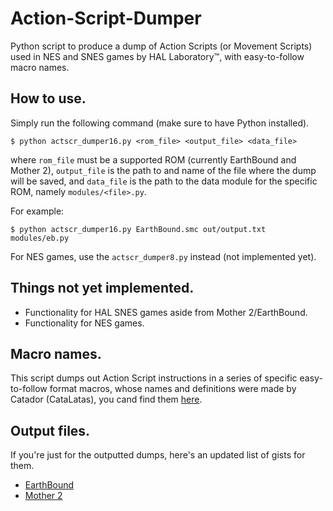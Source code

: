 # Action-Script-Dumper
Python script to produce a dump of Action Scripts (or Movement Scripts) used in NES and SNES games by HAL Laboratory™, with easy-to-follow macro names.

## How to use.
Simply run the following command (make sure to have Python installed).
```
$ python actscr_dumper16.py <rom_file> <output_file> <data_file>
```
where `rom_file` must be a supported ROM (currently EarthBound and Mother 2), `output_file` is the path to and name of the file where the dump will be saved, and `data_file` is the path to the data module for the specific ROM, namely `modules/<file>.py`.

For example:
```
$ python actscr_dumper16.py EarthBound.smc out/output.txt modules/eb.py
```

For NES games, use the `actscr_dumper8.py` instead (not implemented yet).

## Things not yet implemented.
- Functionality for HAL SNES games aside from Mother 2/EarthBound.
- Functionality for NES games.

## Macro names.
This script dumps out Action Script instructions in a series of specific easy-to-follow format macros, whose names and definitions were made by Catador (CataLatas), you cand find them [here](https://gist.github.com/CataLatas/76700c2781bcfade26953ef4cc827862#file-movscr_codes-ccs).

## Output files.
If you're just for the outputted dumps, here's an updated list of gists for them.
- [EarthBound](https://gist.github.com/Vittorioux/9d7ff0e33f16e78f70432d084e95364d)
- [Mother 2](https://gist.github.com/Vittorioux/914a857ce8943f345d434bbbb0d86154)